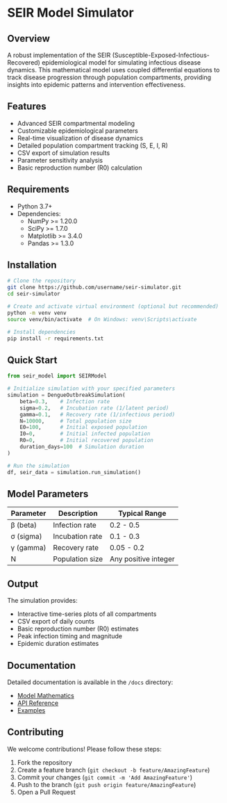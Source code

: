 # SEIR Model Simulator

## Overview
A robust implementation of the SEIR (Susceptible-Exposed-Infectious-Recovered) epidemiological model for simulating infectious disease dynamics. This mathematical model uses coupled differential equations to track disease progression through population compartments, providing insights into epidemic patterns and intervention effectiveness.

## Features
- Advanced SEIR compartmental modeling
- Customizable epidemiological parameters
- Real-time visualization of disease dynamics
- Detailed population compartment tracking (S, E, I, R)
- CSV export of simulation results
- Parameter sensitivity analysis
- Basic reproduction number (R0) calculation

## Requirements
- Python 3.7+
- Dependencies:
  - NumPy >= 1.20.0
  - SciPy >= 1.7.0
  - Matplotlib >= 3.4.0
  - Pandas >= 1.3.0

## Installation
```bash
# Clone the repository
git clone https://github.com/username/seir-simulator.git
cd seir-simulator

# Create and activate virtual environment (optional but recommended)
python -m venv venv
source venv/bin/activate  # On Windows: venv\Scripts\activate

# Install dependencies
pip install -r requirements.txt
```

## Quick Start
```python
from seir_model import SEIRModel

# Initialize simulation with your specified parameters
simulation = DengueOutbreakSimulation(
    beta=0.3,    # Infection rate
    sigma=0.2,   # Incubation rate (1/latent period)
    gamma=0.1,   # Recovery rate (1/infectious period)
    N=10000,     # Total population size
    E0=100,      # Initial exposed population
    I0=0,        # Initial infected population
    R0=0,        # Initial recovered population
    duration_days=100  # Simulation duration
)

# Run the simulation
df, seir_data = simulation.run_simulation()
```

## Model Parameters
| Parameter | Description | Typical Range |
|-----------|-------------|---------------|
| β (beta)  | Infection rate | 0.2 - 0.5 |
| σ (sigma) | Incubation rate | 0.1 - 0.3 |
| γ (gamma) | Recovery rate | 0.05 - 0.2 |
| N         | Population size | Any positive integer |

## Output
The simulation provides:
- Interactive time-series plots of all compartments
- CSV export of daily counts
- Basic reproduction number (R0) estimates
- Peak infection timing and magnitude
- Epidemic duration estimates

## Documentation
Detailed documentation is available in the `/docs` directory:
- [Model Mathematics](docs/model.md)
- [API Reference](docs/api.md)
- [Examples](docs/examples.md)

## Contributing
We welcome contributions! Please follow these steps:
1. Fork the repository
2. Create a feature branch (`git checkout -b feature/AmazingFeature`)
3. Commit your changes (`git commit -m 'Add AmazingFeature'`)
4. Push to the branch (`git push origin feature/AmazingFeature`)
5. Open a Pull Request